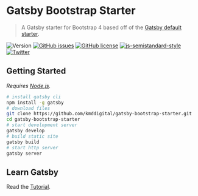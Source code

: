 # Gatsby Bootstrap Starter
> A Gatsby starter for Bootstrap 4 based off of the [Gatsby default starter](https://github.com/gatsbyjs/gatsby-starter-default).

![Version](https://img.shields.io/badge/version-0.0.5-blue.svg?style=flat) [![GitHub issues](https://img.shields.io/github/issues/kmddigital/gatsby-bootstrap-starter.svg?style=flat)](https://github.com/kmddigital/gatsby-bootstrap-starter/issues) [![GitHub license](https://img.shields.io/badge/license-MIT-blue.svg?style=flat)](https://raw.githubusercontent.com/kmddigital/gatsby-bootstrap-starter/master/LICENSE)  [![js-semistandard-style](https://img.shields.io/badge/code%20style-semistandard-brightgreen.svg?style=flat)](https://github.com/Flet/semistandard) [![Twitter](https://img.shields.io/twitter/url/https/github.com/kmddigital/gatsby-bootstrap-starter.svg?style=social)](https://twitter.com/home?status=Gatsby%20starter%20for%20Bootstrap%204%20https%3A//github.com/kmddigital/gatsby-bootstrap-starter)

## Getting Started
*Requires [Node.js](https://nodejs.org/en/).*

```bash
# install gatsby cli
npm install -g gatsby
# download files
git clone https://github.com/kmddigital/gatsby-bootstrap-starter.git
cd gatsby-bootstrap-starter
# start development server
gatsby develop
# build static site
gatsby build
# start http server
gatsby server
```

## Learn Gatsby
Read the [Tutorial](https://www.gatsbyjs.org/tutorial/).
